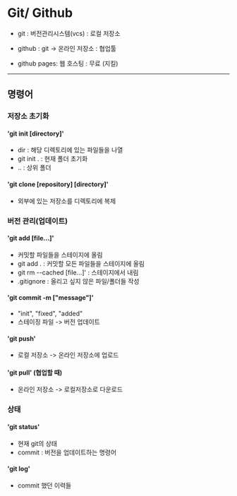 # Git/ Github
* git : 버전관리시스템(vcs) : 로컬 저장소
* github : git -> 온라인 저장소 : 협업툴

* github pages: 웹 호스팅 : 무료 (지킬)

---
## 명령어
### 저장소 초기화
#### 'git init [directory]'
* dir : 해당 디렉토리에 있는 파일들을 나열
* git init . : 현재 폴더 초기화
* .. : 상위 폴더
#### 'git clone [repository] [directory]'
* 외부에 있는 저장소를 디렉토리에 복제

### 버전 관리(업데이트)
#### 'git add [file...]'
* 커밋할 파일들을 스테이지에 올림
* git add . : 커밋할 모든 파일들을 스테이지에 올림
* git rm --cached [file...]' : 스테이지에서 내림
* .gitignore : 올리고 싶지 않은 파일/폴더들 작성
#### 'git commit -m ["message"]'
* "init", "fixed", "added"
* 스테이징 파일 -> 버전 업데이트
#### 'git push'
* 로컬 저장소 -> 온라인 저장소에 업로드
#### 'git pull' (협업할 때)
* 온라인 저장소 -> 로컬저장소로 다운로드

### 상태
#### 'git status'
* 현재 git의 상태
* commit : 버전을 업데이트하는 명령어
#### 'git log'
* commit 했던 이력들